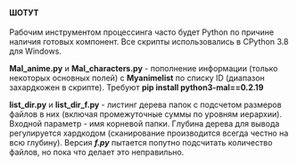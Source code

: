 #### ШОТУТ

Рабочим инструментом процессинга часто будет Python по причине наличия готовых компонент. Все скрипты использовались в CPython 3.8 для Windows.

**Mal_anime.py** и **Mal_characters.py** - пополнение информации (только некоторых основных полей) с **Myanimelist** по списку ID (диапазон захардкожен в скрипте). Требуют **pip install python3-mal==0.2.19** 

**list_dir.py** и **list_dir_f.py** - листинг дерева папок с подсчетом размеров файлов в них (включая промежуточные суммы по уровням иерархии). Входной параметр - имя корневой папки. Глубина дерева для вывода регулируется хардкодом (сканирование производится всегда честно на всю глубину). Версия ***f.py*** пытается попутно подсчитать количество файлов, но пока что делает это неправильно. 
